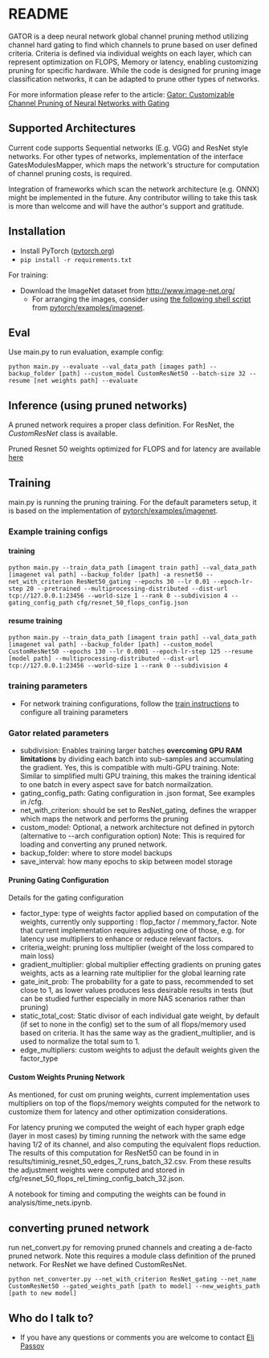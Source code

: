 # README #

GATOR is a deep neural network global channel pruning method utilizing channel hard gating to find which channels to prune based on user defined criteria. 
Criteria is defined via individual weights on each layer, which can represent optimization on FLOPS, Memory or latency, enabling customizing pruning for specific hardware.
While the code is designed for pruning image classification networks, it can be adapted to prune other types of networks.

For more information please refer to the article: 
[Gator: Customizable Channel Pruning of Neural Networks with Gating](https://arxiv.org/abs/2205.15404)

## Supported Architectures ##

Current code supports Sequential networks (E.g. VGG) and ResNet style networks. 
For other types of networks, implementation of the interface GatesModulesMapper, which maps the network's structure for computation of channel pruning costs, is required. 

Integration of frameworks which scan the network architecture (e.g. ONNX) might be implemented in the future. Any contributor willing to take this task is more than welcome and will have the author's support and gratitude.


## Installation ##

- Install PyTorch ([pytorch.org](http://pytorch.org))
- `pip install -r requirements.txt`

For training:
- Download the ImageNet dataset from http://www.image-net.org/
  - For arranging the images, consider using [the following shell script](https://raw.githubusercontent.com/soumith/imagenetloader.torch/master/valprep.sh) from [pytorch/examples/imagenet](https://github.com/pytorch/examples/tree/master/imagenet).
  

## Eval ##

Use main.py to run evaluation, example config:
```shell
python main.py --evaluate --val_data_path [images path] --backup_folder [path] --custom_model CustomResNet50 --batch-size 32 --resume [net weights path] --evaluate
```

## Inference (using pruned networks) ##

A pruned network requires a proper class definition. For ResNet, the _CustomResNet_ class is available.

Pruned Resnet 50 weights optimized for FLOPS and for latency are available [here](https://drive.google.com/drive/folders/19q7v8cLAFdRV2K-ezFSzWpjxASi6mtB_?usp=sharing)



## Training ##

main.py is running the pruning training. For the default parameters setup, it is based on the implementation of [pytorch/examples/imagenet](https://github.com/pytorch/examples/tree/master/imagenet).

### Example training configs ###

#### training ####
```shell
python main.py --train_data_path [imagent train path] --val_data_path [imagenet val path] --backup_folder [path] -a resnet50 --net_with_criterion ResNet50_gating --epochs 30 --lr 0.01 --epoch-lr-step 20 --pretrained --multiprocessing-distributed --dist-url tcp://127.0.0.1:23456 --world-size 1 --rank 0 --subdivision 4 --gating_config_path cfg/resnet_50_flops_config.json
```

#### resume training ####
```shell
python main.py --train_data_path [imagent train path] --val_data_path [imagenet val path] --backup_folder [path] --custom_model CustomResNet50 --epochs 130 --lr 0.0001 --epoch-lr-step 125 --resume [model path] --multiprocessing-distributed --dist-url tcp://127.0.0.1:23456 --world-size 1 --rank 0 --subdivision 4
```

### training parameters ###

* For network training configurations, follow the [train instructions](https://github.com/pytorch/examples/tree/master/imagenet#training) to configure all training parameters

### Gator related parameters ###
* subdivision: Enables training larger batches **overcoming GPU RAM limitations** by dividing each batch into sub-samples and accumulating the gradient. 
Yes, this is compatible with multi-GPU training. Note: Similar to simplified multi GPU training, this makes the training identical to one batch in every aspect save for batch normailzation.
* gating_config_path: Gating configuration in .json format, See examples in /cfg. 
* net_with_criterion: should be set to ResNet_gating, defines the wrapper which maps the network and performs the pruning
* custom_model: Optional, a network architecture not defined in pytorch (alternative to --arch configuration option)
Note: This is required for loading and converting any pruned network.
* backup_folder: where to store model backups
* save_interval: how many epochs to skip between model storage

#### Pruning Gating Configuration ####

Details for the gating configuration

* factor_type: type of weights factor applied based on computation of the weights, currently only supporting : flop_factor / memmory_factor. Note that current implementation requires adjusting one of those, e.g. for latency use multipliers to enhance or reduce relevant factors.
* criteria_weight: pruning loss multiplier (weight of the loss compared to main loss)
* gradient_multiplier: global multiplier effecting gradients on pruning gates weights, acts as a learning rate multiplier for the global learning rate
* gate_init_prob: The probability for a gate to pass, recommended to set close to 1, as lower values produces less desirable results in tests (but can be studied further especially in more NAS scenarios rather than pruning)
* static_total_cost: Static divisor of each individual gate weight, by default (if set to none in the config) set to the sum of all flops/memory used based on criteria. It has the same way as the gradient_multiplier, and is used to normalize the total sum to 1. 
* edge_multipliers: custom weights to adjust the default weights given the factor_type

#### Custom Weights Pruning Network ####

As mentioned, for cust om pruning weights, current implementation uses multipliers on top of the flops/memory weights computed for the network to customize them for latency and other optimization considerations. 

For latency pruning we computed the weight of each hyper graph edge (layer in most cases) by timing running the network with the same edge having 1/2 of its channel, and also computing the equivalent flops reduction.
The results of this computation for ResNet50 can be found in  in results/timinig_resnet_50_edges_7_runs_batch_32.csv. From these results the adjustment weights were computed and stored in cfg/resnet_50_flops_rel_timing_config_batch_32.json.

A notebook for timing and computing the weights can be found in analysis/time_nets.ipynb.


## converting pruned network ##

run net_convert.py for removing pruned channels and creating a de-facto pruned network. Note this requires a module class definition of the pruned network. For ResNet we have defined CustomResNet.

```shell
python net_converter.py --net_with_criterion ResNet_gating --net_name CustomResNet50 --gated_weights_path [path to model] --new_weights_path [path to new model]
```


## Who do I talk to? ##

* If you have any questions or comments you are welcome to contact [Eli Passov](mailto:elipassov@gmail.com?subject[GitHub]Gator)
